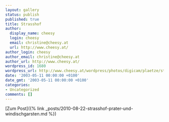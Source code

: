 ```yaml
---
layout: gallery
status: publish
published: true
title: Strasshof
author:
  display_name: cheesy
  login: cheesy
  email: christine@cheesy.at
  url: http://www.cheesy.at/
author_login: cheesy
author_email: christine@cheesy.at
author_url: http://www.cheesy.at/
wordpress_id: 1680
wordpress_url: http://www.cheesy.at/wordpress/photos/digicam/plaetze/strasshof/
date: '2003-05-11 00:00:00 +0100'
date_gmt: '2003-05-11 00:00:00 +0100'
categories:
- Uncategorized
comments: []
---
```


[Zum Post]({% link _posts/2010-08-22-strasshof-prater-und-windischgarsten.md %})
<!--:-->
